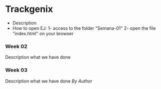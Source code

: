 # Trackgenix
- Description
- How to open
EJ: 
1- access to the folder "Semana-01"
2- open the file "index.html" on your browser

### Week 02
Description what we have done
### Week 03
Description what we have done
_By Author_